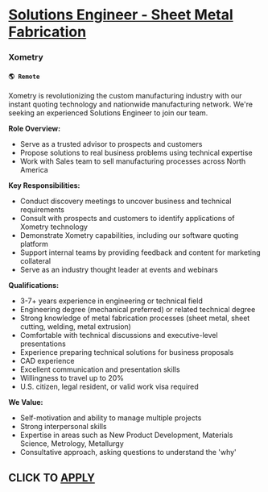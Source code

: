 # [Solutions Engineer - Sheet Metal Fabrication](https://www.remotewlb.com/apply/solutions-engineer-sheet-metal-fabrication)  
### Xometry  
#### `🌎 Remote`  

Xometry is revolutionizing the custom manufacturing industry with our instant quoting technology and nationwide manufacturing network. We're seeking an experienced Solutions Engineer to join our team.

**Role Overview:**

  * Serve as a trusted advisor to prospects and customers
  * Propose solutions to real business problems using technical expertise
  * Work with Sales team to sell manufacturing processes across North America

**Key Responsibilities:**

  * Conduct discovery meetings to uncover business and technical requirements
  * Consult with prospects and customers to identify applications of Xometry technology
  * Demonstrate Xometry capabilities, including our software quoting platform
  * Support internal teams by providing feedback and content for marketing collateral
  * Serve as an industry thought leader at events and webinars

**Qualifications:**

  * 3-7+ years experience in engineering or technical field
  * Engineering degree (mechanical preferred) or related technical degree
  * Strong knowledge of metal fabrication processes (sheet metal, sheet cutting, welding, metal extrusion)
  * Comfortable with technical discussions and executive-level presentations
  * Experience preparing technical solutions for business proposals
  * CAD experience
  * Excellent communication and presentation skills
  * Willingness to travel up to 20%
  * U.S. citizen, legal resident, or valid work visa required

**We Value:**

  * Self-motivation and ability to manage multiple projects
  * Strong interpersonal skills
  * Expertise in areas such as New Product Development, Materials Science, Metrology, Metallurgy
  * Consultative approach, asking questions to understand the 'why'

  
## CLICK TO [APPLY](https://www.remotewlb.com/apply/solutions-engineer-sheet-metal-fabrication)

